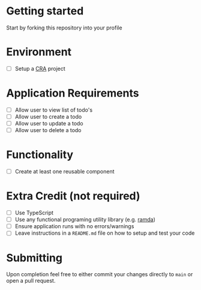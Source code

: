 # Getting started

Start by forking this repository into your profile

# Environment

- [ ] Setup a [CRA](https://create-react-app.dev) project

# Application Requirements

- [ ] Allow user to view list of todo's
- [ ] Allow user to create a todo
- [ ] Allow user to update a todo
- [ ] Allow user to delete a todo

# Functionality

- [ ] Create at least one reusable component

# Extra Credit (not required)

- [ ] Use TypeScript
- [ ] Use any functional programing utility library (e.g. [ramda](https://ramdajs.com/))
- [ ] Ensure application runs with no errors/warnings
- [ ] Leave instructions in a `README.md` file on how to setup and test your code

# Submitting

Upon completion feel free to either commit your changes directly to `main` or open a pull request.
